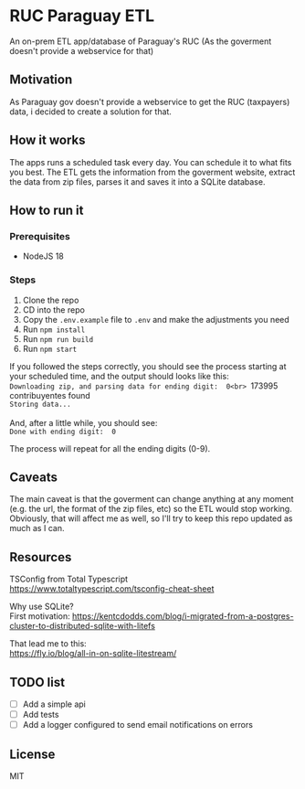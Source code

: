 # RUC Paraguay ETL
An on-prem ETL app/database of Paraguay's RUC (As the goverment doesn't provide a webservice for that)
## Motivation
As Paraguay gov doesn't provide a webservice to get the RUC (taxpayers) data, i decided to create a solution for that.
## How it works
The apps runs a scheduled task every day. You can schedule it to what fits you best.
The ETL gets the information from the goverment website, extract the data from zip files, parses it and saves it into a SQLite database.

## How to run it
### Prerequisites
- NodeJS 18

### Steps
1. Clone the repo
2. CD into the repo
3. Copy the `.env.example` file to `.env` and make the adjustments you need
4. Run `npm install`
5. Run `npm run build`
6. Run `npm start`

If you followed the steps correctly, you should see the process starting at your scheduled time, and the output should looks like this:
<br>
`Downloading zip, and parsing data for ending digit:  0<br>
`173995 contribuyentes found<br>
`Storing data...`<br><br>
And, after a little while, you should see:<br>
`Done with ending digit:  0`

The process will repeat for all the ending digits (0-9).

## Caveats
The main caveat is that the goverment can change anything at any moment (e.g. the url, the format of the zip files, etc) so the ETL would stop working. Obviously, that will affect me as well, so I'll try to keep this repo updated as much as I can.

## Resources
TSConfig from Total Typescript<br>
https://www.totaltypescript.com/tsconfig-cheat-sheet

Why use SQLite?<br>
First motivation:
https://kentcdodds.com/blog/i-migrated-from-a-postgres-cluster-to-distributed-sqlite-with-litefs

That lead me to this:<br>
https://fly.io/blog/all-in-on-sqlite-litestream/

## TODO list
- [ ] Add a simple api
- [ ] Add tests
- [ ] Add a logger configured to send email notifications on errors

## License
MIT

